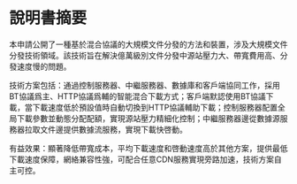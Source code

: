 # 說明書摘要

本申請公開了一種基於混合協議的大規模文件分發的方法和裝置，涉及大規模文件分發技術領域。該技術旨在解決億萬級別文件分發中源站壓力大、帶寬費用高、分發速度慢的問題。

技術方案包括：通過控制服務器、中繼服務器、數據庫和客戶端協同工作，採用BT協議爲主、HTTP協議爲輔的智能混合下載方式；客戶端默認使用BT協議下載，當下載速度低於預設值時自動切換到HTTP協議輔助下載；控制服務器配置全局下載參數並動態分配配額，實現源站壓力精細化控制；中繼服務器邊從數據源服務器拉取文件邊提供數據流服務，實現下載快啓動。

有益效果：顯著降低帶寬成本，平均下載速度和啓動速度高於其他方案，提供最低下載速度保障，網絡兼容性強，可配合任意CDN服務實現旁路加速，技術方案自主可控。